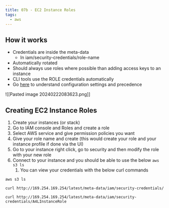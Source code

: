 ```yaml
---
title: 07b - EC2 Instance Roles
tags:
  - aws
---
```

## How it works

- Credentials are inside the meta-data
	- In iam/security-credentials/role-name
- Automatically rotated
- Should always use roles where possible than adding access keys to an instance
- CLI tools use the ROLE credentials automatically
- Go [here](https://docs.aws.amazon.com/cli/latest/userguide/cli-chap-configure.html#cli-configure-quickstart-precedence) to understand configuration settings and precedence

![[Pasted image 20240222083623.png]]

## Creating EC2 Instance Roles

1. Create your instances (or stack)
2. Go to IAM console and Roles and create a role
3. Select AWS service and give permission policies you want
4. Give your role name and create (this would create your role and your instance profile if done via the UI)
5. Go to your instance right click, go to security and then modify the role with your new role
6. Connect to your instance and you should be able to use the below `aws s3 ls`
	1. You can view your credentials with the below curl commands

```
aws s3 ls

curl http://169.254.169.254/latest/meta-data/iam/security-credentials/

curl http://169.254.169.254/latest/meta-data/iam/security-credentials/A4LInstanceRole
```